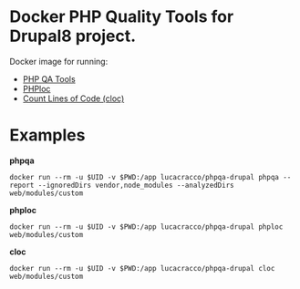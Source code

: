 # Docker PHP Quality Tools for Drupal8 project.

Docker image for running:

* [PHP QA Tools](https://edgedesigncz.github.io/phpqa/)
* [PHPloc](https://github.com/sebastianbergmann/phploc)
* [Count Lines of Code (cloc)](https://github.com/AlDanial/cloc)

# Examples

**phpqa**

    docker run --rm -u $UID -v $PWD:/app lucacracco/phpqa-drupal phpqa --report --ignoredDirs vendor,node_modules --analyzedDirs web/modules/custom

**phploc**

    docker run --rm -u $UID -v $PWD:/app lucacracco/phpqa-drupal phploc web/modules/custom

**cloc**

    docker run --rm -u $UID -v $PWD:/app lucacracco/phpqa-drupal cloc web/modules/custom